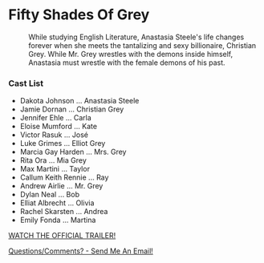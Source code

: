 ﻿<!DOCTYPE HTML>
<html>

<head>

<h1> Fifty Shades Of Grey </h1>
<p>
<dd> While studying English Literature, Anastasia Steele's life changes forever when she meets the tantalizing and sexy billionaire, Christian Grey. While Mr. Grey wrestles with the demons inside himself, Anastasia must wrestle with the female demons of his past.</dd>

  </p>
</head>

<body>
<h3>Cast List</h3>
<ul>

<li>Dakota Johnson          ...	Anastasia Steele</li>
<li>Jamie Dornan            ...	Christian Grey</li>
<li>Jennifer Ehle			...	Carla</li>
<li>Eloise Mumford			...	Kate</li>
<li>Victor Rasuk			...	José</li>
<li>Luke Grimes				...	Elliot Grey</li>
<li>Marcia Gay Harden		...	Mrs. Grey</li>
<li>Rita Ora				...	Mia Grey</li>
<li>Max Martini				...	Taylor</li>
<li>Callum Keith Rennie		...	Ray</li>
<li>Andrew Airlie			...	Mr. Grey</li>
<li>Dylan Neal				...	Bob</li>
<li>Elliat Albrecht			...	Olivia</li>
<li>Rachel Skarsten			...	Andrea</li>
<li>Emily Fonda				...	Martina</li>
</ul>


</body>
<footer> 
<p>
<a href="https://www.youtube.com/watch?v=SfZWFDs0LxA">WATCH THE OFFICIAL TRAILER!</a>
</p>
<p>
<a href="mailto:S1062602@student.mcckc.edu">Questions/Comments? - Send Me An Email!</a>
  </p>

</footer>

</html>
